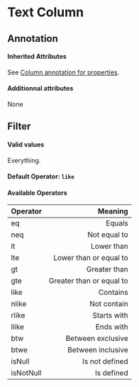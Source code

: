 Text Column
===========

## Annotation
#### Inherited Attributes

See [Column annotation for properties](../annotations/column_annotation_property.md).

#### Additionnal attributes

None

## Filter
#### Valid values

Everything.

#### Default Operator: `like`

#### Available Operators

|Operator|Meaning|
|:--|--:|
|eq|Equals|
|neq|Not equal to|
|lt|Lower than|
|lte|Lower than or equal to|
|gt|Greater than|
|gte|Greater than or equal to|
|like|Contains|
|nlike|Not contain|
|rlike|Starts with|
|llike|Ends with|
|btw|Between exclusive|
|btwe|Between inclusive|
|isNull|Is not defined|
|isNotNull|Is defined|